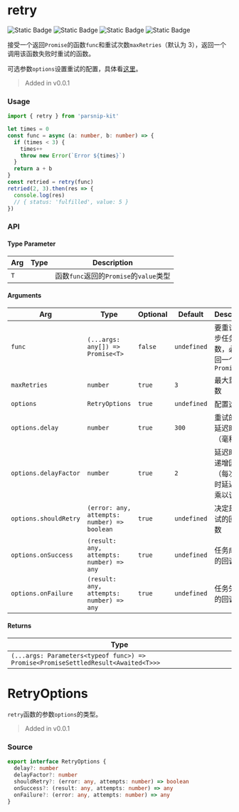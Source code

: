 # retry
![Static Badge](https://img.shields.io/badge/Statement%20Coverage-100.00%-brightgreen) ![Static Badge](https://img.shields.io/badge/Branch%20Coverage-100.00%-brightgreen) ![Static Badge](https://img.shields.io/badge/Function%20Coverage-100.00%-brightgreen) ![Static Badge](https://img.shields.io/badge/Line%20Coverage-100.00%-brightgreen)
      
接受一个返回`Promise`的函数`func`和重试次数`maxRetries`（默认为 3），返回一个调用该函数失败时重试的函数。

可选参数`options`设置重试的配置，具体看[这里](#retryoptions)。


> Added in v0.0.1



### Usage

```ts
import { retry } from 'parsnip-kit'

let times = 0
const func = async (a: number, b: number) => {
  if (times < 3) {
    times++
    throw new Error(`Error ${times}`)
  }
  return a + b
}
const retried = retry(func)
retried(2, 3).then(res => {
  console.log(res)
  // { status: 'fulfilled', value: 5 }
})
```


### API

#### Type Parameter

| Arg | Type | Description |
| --- | --- | --- |
| `T` | ` ` | 函数`func`返回的`Promise`的`value`类型  |

#### Arguments

| Arg | Type | Optional | Default | Description |
| --- | --- | --- | --- | --- |
| `func` | `(...args: any[]) => Promise<T>` | `false` | `undefined` | 要重试的异步任务函数，必须返回一个`Promise`  |
| `maxRetries` | `number` | `true` | `3` | 最大重试次数  |
| `options` | `RetryOptions` | `true` | `undefined` | 配置选项  |
| `options.delay` | `number` | `true` | `300` | 重试的初始延迟时间（毫秒）  |
| `options.delayFactor` | `number` | `true` | `2` | 延迟时间的递增因子（每次重试时延迟时间乘以该值）  |
| `options.shouldRetry` | `(error: any, attempts: number) => boolean` | `true` | `undefined` | 决定是否重试的回调函数  |
| `options.onSuccess` | `(result: any, attempts: number) => any` | `true` | `undefined` | 任务成功时的回调函数  |
| `options.onFailure` | `(result: any, attempts: number) => any` | `true` | `undefined` | 任务失败时的回调函数  |

#### Returns

| Type |
| ---  |
| `(...args: Parameters<typeof func>) => Promise<PromiseSettledResult<Awaited<T>>>`  |
# RetryOptions
      
`retry`函数的参数`options`的类型。

> Added in v0.0.1



### Source

```typescript
export interface RetryOptions {
  delay?: number
  delayFactor?: number
  shouldRetry?: (error: any, attempts: number) => boolean
  onSuccess?: (result: any, attempts: number) => any
  onFailure?: (error: any, attempts: number) => any
}

```